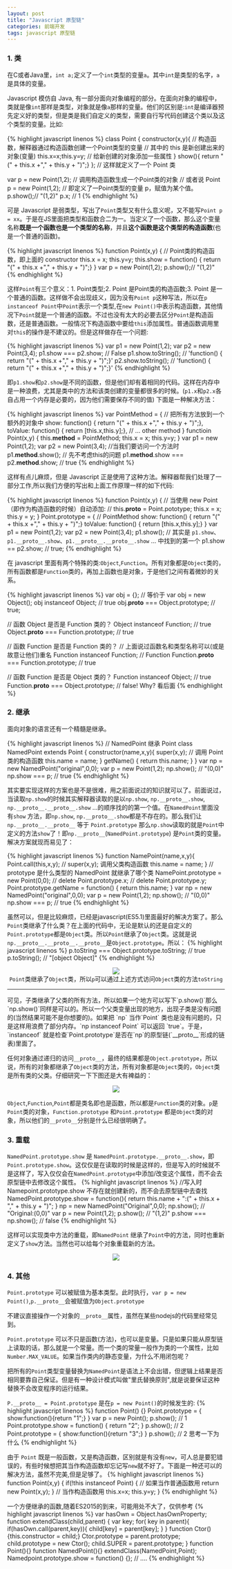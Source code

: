 ```yaml
---
layout: post
title: "Javascript 原型链"
categories: 前端开发
tags: javascript 原型链
---
```


### 1. 类

在C或者Java里，`int a;`定义了一个`int`类型的变量`a`。其中`int`是类型的名字，`a`是具体的变量。

Javascript 模仿自 Java, 有一部分面向对象编程的部分。在面向对象的编程中，类就是像`int`那样是类型，对象就是像`a`那样的变量。他们的区别是:`int`是编译器预先定义好的类型，但是类是我们自定义的类型，需要自行写代码创建这个类以及这个类型的变量。比如:

{% highlight javascript linenos %}
class Point {
    constructor(x,y){ // 构造函数，解释器通过构造函数创建一个Point类型的变量
        // 其中的 this 是新创建出来的对象(变量)
        this.x=x;this.y=y; // 给新创建的对象添加一些属性
    }
    show(){ return "(" + this.x +"," + this.y + ")";}
}; // 这样就定义了一个 Point 类

var p = new Point(1,2); // 调用构造函数生成一个Point类的对象
// 或者说 Point p = new Point(1,2);
// 即定义了一Point类型的变量 p，赋值为某个值。
p.show();// "(1,2)"
p.x; // 1
{% endhighlight %}

可是 Javascript 是弱类型，写出了`Point`类型又有什么意义呢，又不能写`Point p = xx`。于是在JS里面把类型和函数合二为一。当定义了一个函数，那么这个变量名称**既是一个函数也是一个类型的名称**，并且**这个函数是这个类型的构造函数**(也是一个普通的函数)。

{% highlight javascript linenos %}
function Point(x,y) 
{ // Point类的构造函数，即上面的 constructor
    this.x = x; this.y=y;
    this.show = function() { return "(" + this.x +"," + this.y + ")";}
}
var p = new Point(1,2);
p.show();// "(1,2)"
{% endhighlight %}

这样`Point`有三个意义：1. Point类型;2. Point 是Point类的构造函数;3. Point 是一个普通的函数。这样做不会出现歧义，因为没有`Point p`这种写法，所以在`p instanceof Point`中`Point`表示一个类型,在`new Point()`中表示构造函数，其他情况下`Point`就是一个普通的函数。不过也没有太大的必要去区分`Point`是构造函数，还是普通函数。一般情况下构造函数中要给`this`添加属性。普通函数调用里对`this`的操作是不建议的。但是这样做存在一个问题:

{% highlight javascript linenos %}
var p1 = new Point(1,2);
var p2 = new Point(3,4);
p1.show === p2.show; // False
p1.show.toString();
// 'function() { return "(" + this.x +"," + this.y + ")";}'
p2.show.toString();
// 'function() { return "(" + this.x +"," + this.y + ")";}'
{% endhighlight %}

即`p1.show`和`p2.show`是不同的函数，但是他们却有着相同的代码。这样在内存中是一种浪费，尤其是类中的方法和该类创建的变量都很多的时候。(`p1.x`和`p2.x`各自占用一个内存是必要的，因为他们需要保存不同的值) 下面是一种解决方法：

{% highlight javascript linenos %}
var PointMethod = {  // 把所有方法放到一个额外的对象中
   show: function() { return "(" + this.x +"," + this.y + ")";},
   toValue: function() { return [this.x,this.y];},
   // ... other method
}
functioin Point(x,y) {
    this.__method__ = PointMethod;
    this.x = x; this.y=y;
}
var p1 = new Point(1,2);
var p2 = new Point(3,4);
//当我们要访问一个方法时
p1.__method__.show(); // 先不考虑this的问题
p1.__method__.show === p2.__method__.show; // true
{% endhighlight %}

这样有点儿麻烦，但是 Javascript 正是使用了这种方法。解释器帮我们处理了一部分工作,所以我们方便的写出和上面工作原理一样的如下代码:

{% highlight javascript linenos %}
function Point(x,y)
{   // 当使用 new Point（即作为构造函数的时候）自动添加:
    // this.__proto__ = Point.pototype;
    this.x = x; this.y = y;
}
Point.prototype = {  // PointMethod
   show: function() { return "(" + this.x +"," + this.y + ")";}
   toValue: function() { return [this.x,this.y];}
}
var p1 = new Point(1,2);
var p2 = new Point(3,4);
p1.show(); 
// 其实是 `p1.show`、`p1.__proto__.show`、`p1.__proto__.__proto__.show` ... 中找到的第一个
p1.show == p2.show; // true;
{% endhighlight %}

在 javascript 里面有两个特殊的类:`Object`,`Function`。所有对象都是`Object`类的，所有函数都是`Function`类的，再加上函数也是对象，于是他们之间有着微妙的关系。

{% highlight javascript linenos %}
var obj = {}; // 等价于 var obj = new Object();
obj instanceof Object; // true
obj.__proto__ === Object.prototype; // true;

// 函数 Object 是否是 Function 类的？
Object instanceof Function; // true
Object.__proto__ === Function.prototype; // true

// 函数 Function 是否是 Function 类的？
// 上面说过函数名和类型名称可以(或是故意让他们)重名
Function instanceof Function; // Function
Function.__proto__ === Function.prototype; // true

// 函数 Function 是否是 Object 类的？
Function instanceof Object; // true
Function.__proto__ === Object.prototype; // false! Why? 看后面
{% endhighlight %}

### 2. 继承

面向对象的语言还有一个精髓是继承。

{% highlight javascript linenos %}
// NamedPoint 继承 Point 
class NamedPoint extends Point {
    constructor(name,x,y){
        super(x,y); // 调用 Point 类的构造函数
        this.name = name;
    }
    getName() { return this.name; }
}
var np = new NamedPoint("original",0,0);
var p = new Point(1,2);
np.show(); // "(0,0)"
np.show === p; // true
{% endhighlight %}

其实要实现这样的方案也是不是很难，用之前面说过的知识就可以了。前面说过，当读取`np.show`的时候其实解释器读取的是以`np.show`, `np.__proto__.show`, `np.__proto__.__proto__.show` ...的顺序找的的第一个值。在`NamedPoint`里面没有`show` 方法，即`np.show`, `np.__proto__.show`都是不存在的。那么我们让`np.__proto__.__proto__` 等于 `Point.prototype` 那么`np.show`读取的就是`Point`中定义的方法`show`了！即`np.__proto__`(`NamedPoint.prototype`) 是`Point`类的变量。解决方案就现而易见了：

{% highlight javascript linenos %}
function NamePoint(name,x,y){
    Point.call(this,x,y); // super(x,y); 调用父类构造函数
    this.name = name;
}
// prototype 是什么类型的 NamedPoint 就继承了哪个类
NamePoint.prototype = new Point(0,0);
// delete Point.prototype.x;
// delete Point.prototype.y;
Point.prototype.getName = function() { 
    return this.name;
}
var np = new NamedPoint("original",0,0);
var p = new Point(1,2);
np.show(); // "(0,0)"
np.show === p; // true
{% endhighlight %}

虽然可以，但是比较麻烦，已经是javascript(ES5.1)里面最好的解决方案了。那么`Point`类继承了什么类？在上面的代码中，无论是默认的还是自定义的`Point.prototype`都是`Object`类。所以`Point`继承了`Object`类。这就是说`np.__proto__.__proto__.__proto__`是`Object.prototype`。所以：
{% highlight javascript linenos %}
p.toString === Object.prototype.toString; // true
p.toString(); // "[object Object]"
{% endhighlight %}

<p style="text-align:center;text-indent:0">
    <img src="{{ "/image/javascript/point-prototype.png" | prepend:site.baseurl }} "/><br />
<code>Point</code>类继承了<code>Object</code>类，所以<code>p</code>可以通过上述方式访问<code>Object</code>类的方法<code>toString</code>
<hr />
</p>
可见，子类继承了父类的所有方法，所以如果一个地方可以写下`p.show()`那么`np.show()`同样是可以的。所以一个父类变量出现的地方，出现子类是没有问题的(当然结果可能不是你想要的)。如果把 `np` 当作`Point` 类也是没有问题的，只是这样用浪费了部分内存。`np instanceof Point` 可以返回 `true`。于是，`instanceof` 就是检查`Point.prototype`是否在`np`的原型链(`__proto__`形成的链表)里面了。

任何对象通过递归的访问`__proto__`，最终的结果都是`Object.prototype`，所以说，所有的对象都继承了`Object`类的方法，所有对象都是`Object`类的，`Object`类是所有类的父类。仔细研究一下下图还是大有裨益的：

<p style="text-align:center;text-indent:0">
    <img src="{{ "/image/javascript/chrome-prototype.png" | prepend:site.baseurl }} "/>
</p>

`Object`,`Function`,`Point`都是类名即也是函数，所以都是`Function`类的对象。`p`是`Point`类的对象，`Function.prototype` 和`Point.prototype`  都是`Object`类的对象，所以他们的`__proto__`分别是什么已经很明确了。

### 3. 重载

`NamedPoint.prototype.show` 是 `NamedPoint.prototype.__proto__.show`，即`Point.prototype.show`。这仅仅是在读取的时候是这样的，但是写入的时候就不是这样了，写入仅仅会在`NamedPoint.prototype`中添加/改变这个属性，而不会去原型链中去修改这个属性。
{% highlight javascript linenos %}
//写入时 Namepoint.prototype.show 不存在就创建新的，而不会去原型链中去查找
NamedPoint.prototype.show = function(){
    return this.name + ":(" + this.x + "," + this.y + ")";
}
np = new NamedPoint("Original",0,0);
np.show(); // "Original:(0,0)"
var p = new Point(1,2);
p.show(); // "(1,2)"
p.show === np.show(); // false
{% endhighlight %}

这样可以实现类中方法的重载，即`NamedPoint` 继承了`Point`中的方法，同时也重新定义了`show`方法。当然也可以给每个对象重载新的方法。   

<p style="text-align:center;text-indent:0">
    <img src="{{ "/image/javascript/namedpoint-prototype.png" | prepend:site.baseurl }} "/>
</p>

### 4. 其他

`Point.prototype` 可以被赋值为基本类型。此时执行，`var p = new Point()`,`p.__proto__`会被赋值为`Object.prototype`

不建议直接操作一个对象的`__proto__`属性，虽然在某些nodejs的代码里经常见到。

`Point.prototype` 可以不只是函数(方法)，也可以是变量。只是如果只能从原型链上读取的话，那么就是一个常量。而一个类的常量一般作为类的一个属性，比如`Number.MAX_VALUE`。如果当作类内的静态变量，为什么不用闭包呢？

把所有的`Point`类型变量替换为`NamedPoint`是语法上不会出错，但逻辑上结果是否相同要靠自己保证。但是有一种设计模式叫做"里氏替换原则",就是说要保证这种替换不会改变程序的运行结果。

`P.__proto__ = Point.prototype` 是在`p = new Point()`的时候发生的:
{% highlight javascript linenos %}
function Point() {}
Point.prototype = { show:function(){return "1";} }
var p = new Point();
p.show(); // 1
Point.prototype.show = function() { return "2"; }
p.show(); // 2
Point.prototype = { show:function(){return "3";} }
p.show(); // 2  思考一下为什么
{% endhighlight %}

由于 `Point` 既是一般函数，又是构造函数，区别就是有没有`new`，可人总是要犯错误的，有些时候想把其当作构造函数却忘记写`new`就不好了。下面是一种还可以的解决方法，虽然不完美,但是足够了。
{% highlight javascript linenos %}
function Point(x,y)
{
    if(!this instanceof Point) {
        // 如果当作普通函数用
        return new Point(x,y);
    }
    // 当作构造函数用
    this.x=x; this.y=y;
}
{% endhighlight %}

一个方便继承的函数,随着ES2015的到来，可能用处不大了，仅供参考
{% highlight javascript linenos %}
var hasOwn = Object.hasOwnProperty;
function extendClass(child,parent) {
    var key;
    for( key in parent){
        if(hasOwn.call(parent,key)){
            child[key] = parent[key];
        }
    }
    function Ctor(){this.constructor = child;}
    Ctor.prototype = parent.prototype;
    child.prototype = new Ctor();
    child.SUPER = parent.prototype;
}
function Point(){}
function NamedPoint(){}
extendClass(NamedPoint,Point);
Namedpoint.prototype.show = function() {};
// ....
{% endhighlight %}


